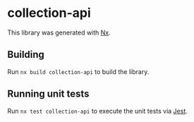 # collection-api

This library was generated with [Nx](https://nx.dev).

## Building

Run `nx build collection-api` to build the library.

## Running unit tests

Run `nx test collection-api` to execute the unit tests via [Jest](https://jestjs.io).
